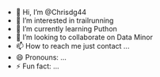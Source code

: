 - 👋 Hi, I’m @Chrisdg44
- 👀 I’m interested in trailrunning
- 🌱 I’m currently learning Puthon
- 💞️ I’m looking to collaborate on Data Minor
- 📫 How to reach me just contact ...
- 😄 Pronouns: ...
- ⚡ Fun fact: ...

<!---
Chrisdg44/Chrisdg44 is a ✨ special ✨ repository because its `README.md` (this file) appears on your GitHub profile.
You can click the Preview link to take a look at your changes.
--->
